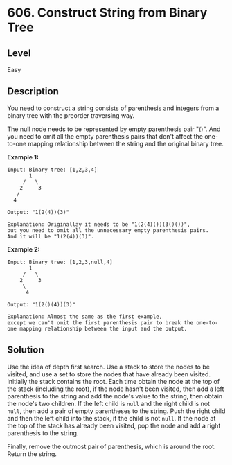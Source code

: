 # 606. Construct String from Binary Tree
## Level
Easy

## Description
You need to construct a string consists of parenthesis and integers from a binary tree with the preorder traversing way.

The null node needs to be represented by empty parenthesis pair "()". And you need to omit all the empty parenthesis pairs that don't affect the one-to-one mapping relationship between the string and the original binary tree.

**Example 1:**
```
Input: Binary tree: [1,2,3,4]
       1
     /   \
    2     3
   /    
  4     

Output: "1(2(4))(3)"

Explanation: Originallay it needs to be "1(2(4)())(3()())", 
but you need to omit all the unnecessary empty parenthesis pairs. 
And it will be "1(2(4))(3)".
```
**Example 2:**
```
Input: Binary tree: [1,2,3,null,4]
       1
     /   \
    2     3
     \  
      4 

Output: "1(2()(4))(3)"

Explanation: Almost the same as the first example, 
except we can't omit the first parenthesis pair to break the one-to-one mapping relationship between the input and the output.
```

## Solution
Use the idea of depth first search. Use a stack to store the nodes to be visited, and use a set to store the nodes that have already been visited. Initially the stack contains the root. Each time obtain the node at the top of the stack (including the root), if the node hasn't been visited, then add a left parenthesis to the string and add the node's value to the string, then obtain the node's two children. If the left child is `null` and the right child is not `null`, then add a pair of empty parentheses to the string. Push the right child and then the left child into the stack, if the child is not `null`. If the node at the top of the stack has already been visited, pop the node and add a right parenthesis to the string.

Finally, remove the outmost pair of parenthesis, which is around the root. Return the string.
